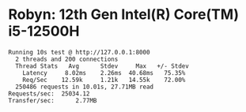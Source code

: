 



Robyn: 12th Gen Intel(R) Core(TM) i5-12500H
===



```
Running 10s test @ http://127.0.0.1:8000
  2 threads and 200 connections
  Thread Stats   Avg      Stdev     Max   +/- Stdev
    Latency     8.02ms    2.26ms  40.68ms   75.35%
    Req/Sec    12.59k     1.21k   14.55k    72.00%
  250486 requests in 10.01s, 27.71MB read
Requests/sec:  25034.12
Transfer/sec:      2.77MB
```

